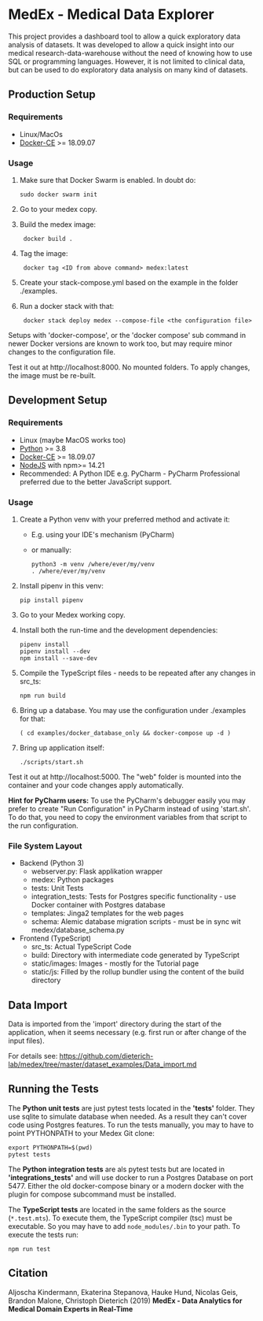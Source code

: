# MedEx - Medical Data Explorer

This project provides a dashboard tool to allow a quick exploratory data analysis of datasets.
It was developed to allow a quick insight into our medical research-data-warehouse without the need of knowing how to use SQL or programming languages. 
However, it is not limited to clinical data, but can be used to do exploratory data analysis on many kind of datasets. 

## Production Setup

### Requirements

* Linux/MacOs
* [Docker-CE](https://docs.docker.com/install/) >= 18.09.07

### Usage

1. Make sure that Docker Swarm is enabled. In doubt do:

       sudo docker swarm init

2. Go to your medex copy.

3. Build the medex image:

        docker build .

4. Tag the image:

        docker tag <ID from above command> medex:latest

5. Create your stack-compose.yml based on the example in the folder ./examples.

6. Run a docker stack with that:

        docker stack deploy medex --compose-file <the configuration file>

Setups with 'docker-compose', or the 'docker compose' sub command in newer
Docker versions are known to work too, but may require minor changes to
the configuration file.

Test it out at http://localhost:8000. No mounted folders. To apply changes, the image must be re-built. <br>

## Development Setup

### Requirements

* Linux (maybe MacOS works too)
* [Python](https://www.python.org/) >= 3.8
* [Docker-CE](https://docs.docker.com/install/) >= 18.09.07
* [NodeJS](https://nodejs.org) with npm>= 14.21
* Recommended: A Python IDE e.g. PyCharm - PyCharm Professional preferred due to
  the better JavaScript support.

### Usage

1. Create a Python venv with your preferred method and activate it:
   * E.g. using your IDE's mechanism (PyCharm)
   * or manually:

         python3 -m venv /where/ever/my/venv
         . /where/ever/my/venv

2. Install pipenv in this venv:

       pip install pipenv

3. Go to your Medex working copy.

4. Install both the run-time and the development dependencies:

       pipenv install
       pipenv install --dev
       npm install --save-dev

5. Compile the TypeScript files - needs to be repeated after any changes in src_ts:

       npm run build

6. Bring up a database. You may use the configuration under ./examples for that:

       ( cd examples/docker_database_only && docker-compose up -d )

7. Bring up application itself:

       ./scripts/start.sh

Test it out at http://localhost:5000. The "web" folder is mounted into the container and your code changes apply automatically.

**Hint for PyCharm users:** To use the PyCharm's debugger easily you may prefer
to create "Run Configuration" in PyCharm instead of using 'start.sh'. To do that,
you need to copy the environment variables from that script to the run configuration.

### File System Layout

* Backend (Python 3)
  * webserver.py: Flask applikation wrapper
  * medex: Python packages
  * tests: Unit Tests
  * integration_tests: Tests for Postgres specific functionality - use Docker container with Postgres database
  * templates: Jinga2 templates for the web pages
  * schema: Alemic database migration scripts - must be in sync wit medex/database_schema.py
* Frontend (TypeScript)
  * src_ts: Actual TypeScript Code
  * build: Directory with intermediate code generated by TypeScript
  * static/images: Images - mostly for the Tutorial page
  * static/js: Filled by the rollup bundler using the content of the build directory

## Data Import

Data is imported from the 'import' directory during the start of the application,
when it seems necessary (e.g. first run or after change of the input files).

For details see: https://github.com/dieterich-lab/medex/tree/master/dataset_examples/Data_import.md

## Running the Tests

The **Python unit tests** are just pytest tests located in the **'tests'** folder. They use
sqlite to simulate database when needed. As a result they can't cover code using
Postgres features. To run the tests manually, you may to have to point PYTHONPATH
to your Medex Git clone:

    export PYTHONPATH=$(pwd)
    pytest tests

The **Python integration tests** are als pytest tests but are located in **'integrations_tests'**
and will use docker to run a Postgres Database on port 5477. Either the old
docker-compose binary or a modern docker with the plugin for compose subcommand
must be installed.

The **TypeScript tests** are located in the same folders as the source (`*.test.mts`).
To execute them, the TypeScript compiler (tsc) must be executable. So you may
have to add `node_modules/.bin` to your path. To execute the tests run:

    npm run test

## Citation

Aljoscha Kindermann, Ekaterina Stepanova, Hauke Hund, Nicolas Geis, Brandon Malone, Christoph Dieterich (2019) 
**MedEx - Data Analytics for Medical Domain Experts in Real-Time**
